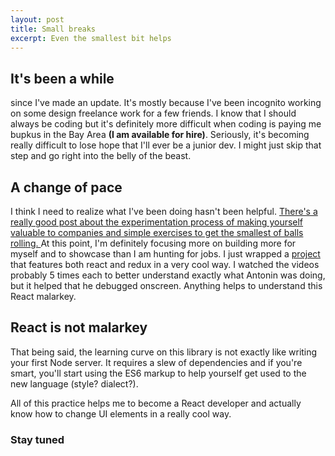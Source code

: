 ```yaml
---
layout: post
title: Small breaks
excerpt: Even the smallest bit helps
---
```


## It's been a while

since I've made an update. It's mostly because I've been incognito working on some design freelance work for a few friends. I know that I should always be coding but it's definitely more difficult when coding is paying me bupkus in the Bay Area **(I am available for hire)**. Seriously, it's becoming really difficult to lose hope that I'll ever be a junior dev. I might just skip that step and go right into the belly of the beast.

## A change of pace

I think I need to realize what I've been doing hasn't been helpful. [There's a really good post about the experimentation process of making yourself valuable to companies and simple exercises to get the smallest of balls rolling. ](https://placehold.it/400x400) At this point, I'm definitely focusing more on building more for myself and to showcase than I am hunting for jobs. I just wrapped a [project](https://timjkstrickland.com/react-redux) that features both react and redux in a very cool way. I watched the videos probably 5 times each to better understand exactly what Antonin was doing, but it helped that he debugged onscreen. Anything helps to understand this React malarkey.

## React is not malarkey

That being said, the learning curve on this library is not exactly like writing your first Node server. It requires a slew of dependencies and if you're smart, you'll start using the ES6 markup to help yourself get used to the new language (style? dialect?).

All of this practice helps me to become a React developer and actually know how to change UI elements in a really cool way.

### Stay tuned